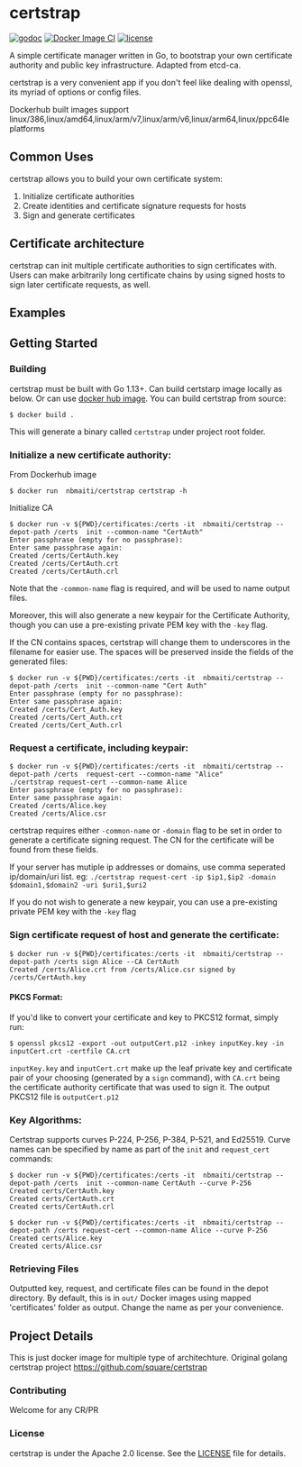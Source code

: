 # certstrap
[![godoc](http://img.shields.io/badge/godoc-certstrap-blue.svg?style=flat)](https://godoc.org/github.com/square/certstrap)
[![Docker Image CI](https://github.com/nmaiti/certstrap-multi-platform-docker/actions/workflows/main.yml/badge.svg)](https://github.com/nmaiti/certstrap-multi-platform-docker/actions/workflows/main.yml)
[![license](http://img.shields.io/badge/license-apache_2.0-red.svg?style=flat)](https://raw.githubusercontent.com/square/certstrap/master/LICENSE)

A simple certificate manager written in Go, to bootstrap your own certificate authority and public key infrastructure.  Adapted from etcd-ca.

certstrap is a very convenient app if you don't feel like dealing with openssl, its myriad of options or config files.


Dockerhub built images support linux/386,linux/amd64,linux/arm/v7,linux/arm/v6,linux/arm64,linux/ppc64le platforms

## Common Uses

certstrap allows you to build your own certificate system:

1. Initialize certificate authorities
2. Create identities and certificate signature requests for hosts
3. Sign and generate certificates

## Certificate architecture

certstrap can init multiple certificate authorities to sign certificates with.  Users can make arbitrarily long certificate chains by using signed hosts to sign later certificate requests, as well.

## Examples

## Getting Started

### Building

certstrap must be built with Go 1.13+. Can build certstarp image locally as below. Or can use  [docker hub image](https://hub.docker.com/repository/docker/nbmaiti/certstrap).
 You can build certstrap from source:

```
$ docker build .
```

This will generate a binary called `certstrap` under project root folder.

### Initialize a new certificate authority:

From Dockerhub image
```
$ docker run  nbmaiti/certstrap certstrap -h
```

Initialize CA
```
$ docker run -v ${PWD}/certificates:/certs -it  nbmaiti/certstrap --depot-path /certs  init --common-name "CertAuth"
Enter passphrase (empty for no passphrase): 
Enter same passphrase again: 
Created /certs/CertAuth.key
Created /certs/CertAuth.crt
Created /certs/CertAuth.crl
```

Note that the `-common-name` flag is required, and will be used to name output files.

Moreover, this will also generate a new keypair for the Certificate Authority,
though you can use a pre-existing private PEM key with the `-key` flag.

If the CN contains spaces, certstrap will change them to underscores in the filename for easier use.  The spaces will be preserved inside the fields of the generated files:

```
$ docker run -v ${PWD}/certificates:/certs -it  nbmaiti/certstrap --depot-path /certs  init --common-name "Cert Auth"
Enter passphrase (empty for no passphrase): 
Enter same passphrase again: 
Created /certs/Cert_Auth.key
Created /certs/Cert_Auth.crt
Created /certs/Cert_Auth.crl
```

### Request a certificate, including keypair:

```
$ docker run -v ${PWD}/certificates:/certs -it  nbmaiti/certstrap --depot-path /certs  request-cert --common-name "Alice" 
./certstrap request-cert --common-name Alice
Enter passphrase (empty for no passphrase): 
Enter same passphrase again:
Created /certs/Alice.key
Created /certs/Alice.csr
```

certstrap requires either `-common-name` or `-domain` flag to be set in order to generate a certificate signing request.  The CN for the certificate will be found from these fields.

If your server has mutiple ip addresses or domains, use comma seperated ip/domain/uri list. eg: `./certstrap request-cert -ip $ip1,$ip2 -domain $domain1,$domain2 -uri $uri1,$uri2`

If you do not wish to generate a new keypair, you can use a pre-existing private
PEM key with the `-key` flag

### Sign certificate request of host and generate the certificate:

```
$ docker run -v ${PWD}/certificates:/certs -it  nbmaiti/certstrap --depot-path /certs sign Alice --CA CertAuth
Created /certs/Alice.crt from /certs/Alice.csr signed by /certs/CertAuth.key
```

#### PKCS Format:
If you'd like to convert your certificate and key to PKCS12 format, simply run:
```
$ openssl pkcs12 -export -out outputCert.p12 -inkey inputKey.key -in inputCert.crt -certfile CA.crt
```
`inputKey.key` and `inputCert.crt` make up the leaf private key and certificate pair of your choosing (generated by a `sign` command), with `CA.crt` being the certificate authority certificate that was used to sign it.  The output PKCS12 file is `outputCert.p12`

### Key Algorithms:
Certstrap supports curves P-224, P-256, P-384, P-521, and Ed25519. Curve names can be specified by name as part of the `init` and `request_cert` commands:

```
$ docker run -v ${PWD}/certificates:/certs -it  nbmaiti/certstrap --depot-path /certs  init --common-name CertAuth --curve P-256
Created certs/CertAuth.key
Created certs/CertAuth.crt
Created certs/CertAuth.crl

$ docker run -v ${PWD}/certificates:/certs -it  nbmaiti/certstrap --depot-path /certs request-cert --common-name Alice --curve P-256
Created certs/Alice.key
Created certs/Alice.csr
```

### Retrieving Files

Outputted key, request, and certificate files can be found in the depot directory.
By default, this is in `out/` Docker images using mapped 'certificates' folder as output. Change the name as per
your convenience.


## Project Details

This is just docker image for multiple type of architechture. Original golang certstrap project
https://github.com/square/certstrap

### Contributing

Welcome for any CR/PR

### License

certstrap is under the Apache 2.0 license. See the [LICENSE](LICENSE) file for details.
